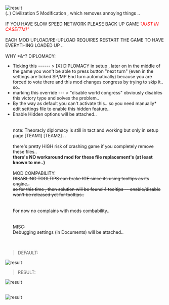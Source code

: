![result](https://i.ibb.co/SvBc4GN/header.png)<br>
(..) Civilization 5 Modification , which removes annoying things ..<br>
<br>
IF YOU HAVE SLOW SPEED NETWORK PLEASE BACK UP GAME <i style="color:Red!important;">"JUST IN CASE(TM)"</i>
<br><br>
EACH MOD UPLOAD/RE-UPLOAD REQUIRES RESTART THE GAME TO HAVE EVERYTHING LOADED UP ..
<br><br>
WHY *&^? DIPLOMACY:<br>
* Ticking this ------ > [X] DIPLOMACY in setup , later on in the middle of the game you won't be able to press button "next turn"  (even in the settings are ticked SP/MP End turn automatically) because you are forced to vote there and this mod changes congress by trying to skip it..<br>
 so..<br>
* marking this override --- > "disable world congress" obviously disables this victory type and solves the problem.. <br>
* By the way as default you can't activate this.. so you need manually* edit settings file to enable this hidden feature..<br>
* Enable Hidden options will be attached..<br>
<br><br>
note: Theoracly diplomacy is still in tact and working but only in setup page [TEAM1] [TEAM2] ..
<br><br>
there's pretty HIGH risk of crashing game if you completely remove these files..<br>
<b>there's NO workaround mod for these file replacement's (at least known to me..)</b>
<br><br>
MOD COMPABILITY:<br>
<strike>DISABLING TOOLTIPS can brake IGE since its using tooltips as its engine..<br>
so for this time , then solution will be found 4 tooltips -- enable/disable won't be released yet for tooltips..</strike><br>
<br><br>
For now no complains with mods combability..<br>
<br><br>
MISC:<br>
Debugging settings (in Documents) will be attached..<br>
<br><br>
> DEFAULT:

![result](https://s9.gifyu.com/images/1200-2.gif)
> RESULT:

![result](https://s6.gifyu.com/images/1200.gif)
<br><br>


![result](https://s9.gifyu.com/images/shell.png)


<br><br>
